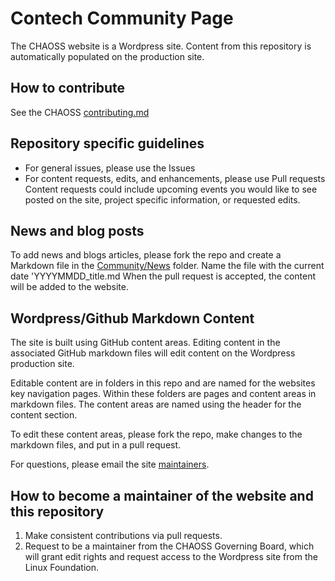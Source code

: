 # Contech Community Page

The CHAOSS website is a Wordpress site. Content from this repository is automatically populated on the production site.

## How to contribute

See the CHAOSS [contributing.md](https://github.com/chaoss/governance/blob/master/CONTRIBUTING.md)

## Repository specific guidelines

* For general issues, please use the Issues
* For content requests, edits, and enhancements, please use Pull requests Content requests could include upcoming events you would like to see posted on the site, project specific information, or requested edits.

## News and blog posts

To add news and blogs articles, please fork the repo and create a Markdown file in the [Community/News](Community/News/) folder. Name the file with the current date 'YYYYMMDD\_title.md When the pull request is accepted, the content will be added to the website.

## Wordpress/Github Markdown Content

The site is built using GitHub content areas. Editing content in the associated GitHub markdown files will edit content on the Wordpress production site.

Editable content are in folders in this repo and are named for the websites key navigation pages. Within these folders are pages and content areas in markdown files. The content areas are named using the header for the content section.

To edit these content areas, please fork the repo, make changes to the markdown files, and put in a pull request.

For questions, please email the site [maintainers](<README (1).md#website-maintainers>).

## How to become a maintainer of the website and this repository

1. Make consistent contributions via pull requests.
2. Request to be a maintainer from the CHAOSS Governing Board, which will grant edit rights and request access to the Wordpress site from the Linux Foundation.
